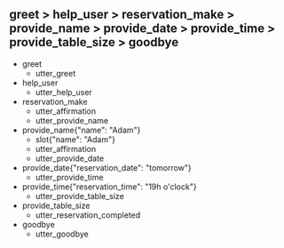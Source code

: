## greet > help_user > reservation_make > provide_name > provide_date > provide_time > provide_table_size > goodbye
* greet
  - utter_greet
* help_user
  - utter_help_user
* reservation_make
  - utter_affirmation
  - utter_provide_name
* provide_name{"name": "Adam"}
  - slot{"name": "Adam"}
  - utter_affirmation
  - utter_provide_date
* provide_date{"reservation_date": "tomorrow"}
  - utter_provide_time
* provide_time{"reservation_time": "19h o'clock"}
  - utter_provide_table_size
* provide_table_size
  - utter_reservation_completed
* goodbye
  - utter_goodbye
